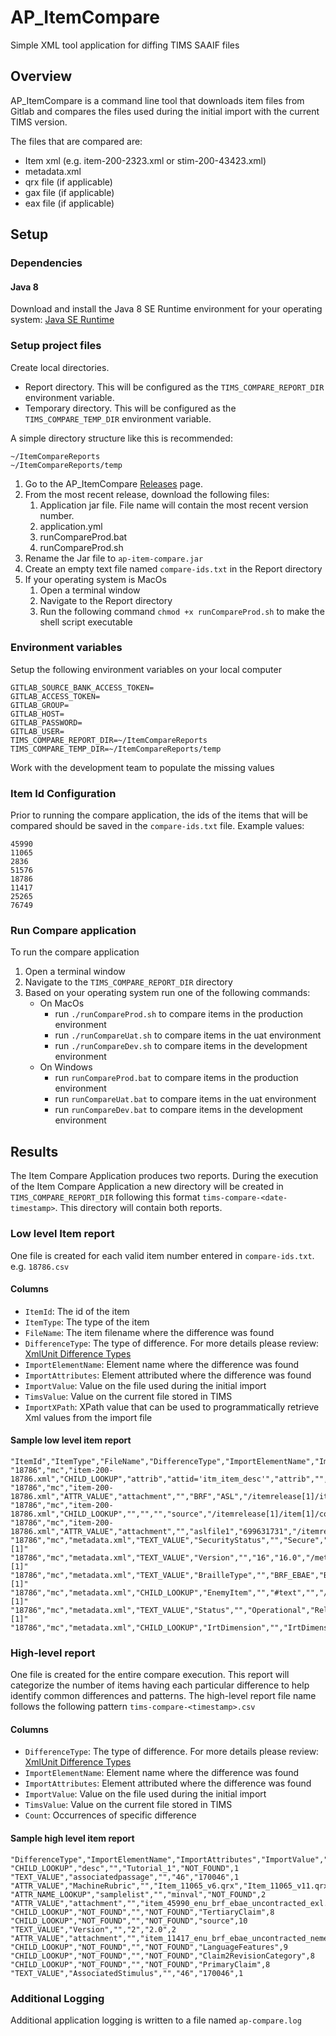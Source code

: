# AP_ItemCompare
Simple XML tool application for diffing TIMS SAAIF files

## Overview
AP_ItemCompare is a command line tool that downloads item files from Gitlab and compares the files used during the initial import with the current TIMS version.

The files that are compared are:
* Item xml (e.g. item-200-2323.xml or stim-200-43423.xml)
* metadata.xml
* qrx file (if applicable)
* gax file (if applicable)
* eax file (if applicable)


## Setup

### Dependencies

#### Java 8
Download and install the Java 8 SE Runtime environment for your operating system:
 [Java SE Runtime](https://www.oracle.com/technetwork/java/javase/downloads/jre8-downloads-2133155.html)

### Setup project files
Create local directories. 
   * Report directory. This will be configured as the `TIMS_COMPARE_REPORT_DIR` environment variable.
   * Temporary directory. This will be configured as the `TIMS_COMPARE_TEMP_DIR` environment variable.

A simple directory structure like this is recommended:
   ```
   ~/ItemCompareReports
   ~/ItemCompareReports/temp
   ```
1. Go to the AP_ItemCompare [Releases](https://github.com/SmarterApp/AP_ItemCompare/releases) page.
1. From the most recent release, download the following files:
   1. Application jar file. File name will contain the most recent version number.
   1. application.yml
   1. runCompareProd.bat
   1. runCompareProd.sh
1. Rename the Jar file to `ap-item-compare.jar`
1. Create an empty text file named `compare-ids.txt` in the Report directory
1. If your operating system is MacOs 
   1. Open a terminal window
   1. Navigate to the Report directory
   1. Run the following command `chmod +x runCompareProd.sh` to make the shell script executable

### Environment variables
Setup the following environment variables on your local computer

```
GITLAB_SOURCE_BANK_ACCESS_TOKEN=
GITLAB_ACCESS_TOKEN=
GITLAB_GROUP=
GITLAB_HOST=
GITLAB_PASSWORD=
GITLAB_USER=
TIMS_COMPARE_REPORT_DIR=~/ItemCompareReports
TIMS_COMPARE_TEMP_DIR=~/ItemCompareReports/temp
```

Work with the development team to populate the missing values

### Item Id Configuration
Prior to running the compare application, the ids of the items that will be compared should be saved in the `compare-ids.txt` file. Example values:

```
45990
11065
2836
51576
18786
11417
25265
76749
 ```
 
 ### Run Compare application
 To run the compare application
 1. Open a terminal window
 1. Navigate to the `TIMS_COMPARE_REPORT_DIR` directory
 1. Based on your operating system run one of the following commands:
    * On MacOs
      * run `./runCompareProd.sh` to compare items in the production environment
      * run `./runCompareUat.sh` to compare items in the uat environment
      * run `./runCompareDev.sh` to compare items in the development environment
    * On Windows
      * run `runCompareProd.bat` to compare items in the production environment
      * run `runCompareUat.bat` to compare items in the uat environment
      * run `runCompareDev.bat` to compare items in the development environment
   
## Results
The Item Compare Application produces two reports. During the execution of the Item Compare Application a new directory will be created in `TIMS_COMPARE_REPORT_DIR` following this format `tims-compare-<date-timestamp>`. 
This directory will contain both reports.  

### Low level Item report
One file is created for each valid item number entered in `compare-ids.txt`. e.g. `18786.csv`

#### Columns
* `ItemId`: The id of the item
* `ItemType`: The type of the item
* `FileName`: The item filename where the difference was found 
* `DifferenceType`: The type of difference. For more details please review: [XmlUnit Difference Types](docs/difference-types.md)
* `ImportElementName`: Element name where the difference was found
* `ImportAttributes`: Element attributed where the difference was found
* `ImportValue`: Value on the file used during the initial import
* `TimsValue`: Value on the current file stored in TIMS
* `ImportXPath`: XPath value that can be used to programmatically retrieve Xml values from the import file

#### Sample low level item report 
```csv
"ItemId","ItemType","FileName","DifferenceType","ImportElementName","ImportAttributes","ImportValue","TimsValue","ImportXPath"
"18786","mc","item-200-18786.xml","CHILD_LOOKUP","attrib","attid='itm_item_desc'","attrib","","/itemrelease[1]/item[1]/attriblist[1]/attrib[3]"
"18786","mc","item-200-18786.xml","ATTR_VALUE","attachment","","BRF","ASL","/itemrelease[1]/item[1]/content[1]/attachmentlist[1]/attachment[1]/@type"
"18786","mc","item-200-18786.xml","CHILD_LOOKUP","","","","source","/itemrelease[1]/item[1]/content[1]/attachmentlist[1]/attachment[1]"
"18786","mc","item-200-18786.xml","ATTR_VALUE","attachment","","aslfile1","699631731","/itemrelease[1]/item[1]/content[1]/attachmentlist[1]/attachment[3]/@id"
"18786","mc","metadata.xml","TEXT_VALUE","SecurityStatus","","Secure","secure","/metadata[1]/smarterAppMetadata[1]/SecurityStatus[1]/text()[1]"
"18786","mc","metadata.xml","TEXT_VALUE","Version","","16","16.0","/metadata[1]/smarterAppMetadata[1]/Version[1]/text()[1]"
"18786","mc","metadata.xml","TEXT_VALUE","BrailleType","","BRF_EBAE","BRF","/metadata[1]/smarterAppMetadata[1]/BrailleType[1]/text()[1]"
"18786","mc","metadata.xml","CHILD_LOOKUP","EnemyItem","","#text","","/metadata[1]/smarterAppMetadata[1]/EnemyItem[1]/text()[1]"
"18786","mc","metadata.xml","TEXT_VALUE","Status","","Operational","Released","/metadata[1]/smarterAppMetadata[1]/Status[1]/text()[1]"
"18786","mc","metadata.xml","CHILD_LOOKUP","IrtDimension","","IrtDimension","","/metadata[1]/smarterAppMetadata[1]/IrtDimension[1]"
```

### High-level report
One file is created for the entire compare execution. This report will categorize the number of items having each particular difference to help identify common differences and patterns. 
The high-level report file name follows the following pattern `tims-compare-<timestamp>.csv`

#### Columns
* `DifferenceType`: The type of difference. For more details please review: [XmlUnit Difference Types](docs/difference-types.md)
* `ImportElementName`: Element name where the difference was found
* `ImportAttributes`: Element attributed where the difference was found
* `ImportValue`: Value on the file used during the initial import
* `TimsValue`: Value on the current file stored in TIMS
* `Count`: Occurrences of specific difference

#### Sample high level item report 
```csv
"DifferenceType","ImportElementName","ImportAttributes","ImportValue","TimsValue","Count"
"CHILD_LOOKUP","desc","","Tutorial_1","NOT_FOUND",1
"TEXT_VALUE","associatedpassage","","46","170046",1
"ATTR_VALUE","MachineRubric","","Item_11065_v6.qrx","Item_11065_v11.qrx",1
"ATTR_NAME_LOOKUP","samplelist","","minval","NOT_FOUND",2
"ATTR_VALUE","attachment","","item_45990_enu_brf_ebae_uncontracted_exl.brf","item_45990_enu_exl.brf",1
"CHILD_LOOKUP","NOT_FOUND","","NOT_FOUND","TertiaryClaim",8
"CHILD_LOOKUP","NOT_FOUND","","NOT_FOUND","source",10
"TEXT_VALUE","Version","","2","2.0",2
"ATTR_VALUE","attachment","","item_11417_enu_brf_ebae_uncontracted_nemeth_exn.brf","item_11417_enu_ecn.brf",1
"CHILD_LOOKUP","NOT_FOUND","","NOT_FOUND","LanguageFeatures",9
"CHILD_LOOKUP","NOT_FOUND","","NOT_FOUND","Claim2RevisionCategory",8
"CHILD_LOOKUP","NOT_FOUND","","NOT_FOUND","PrimaryClaim",8
"TEXT_VALUE","AssociatedStimulus","","46","170046",1
```
### Additional Logging
Additional application logging is written to a file named `ap-compare.log`

